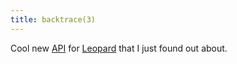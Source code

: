```yaml
---
title: backtrace(3)
---
```


Cool new [API](http://www.wincent.com/knowledge-base/API) for [Leopard](http://www.wincent.com/knowledge-base/Leopard) that I just found out about.
